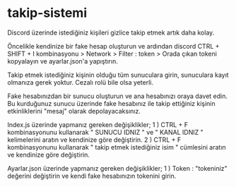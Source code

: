 # takip-sistemi
Discord üzerinde istediğiniz kişileri gizlice takip etmek artık daha kolay.

Öncelikle kendinize bir fake hesap oluşturun ve ardından discord CTRL + SHIFT + I kombinasyonu > Network > Filter : token > Orada çıkan tokeni kopyalayın ve ayarlar.json'a yapıştırın.

Takip etmek istediğiniz kişinin olduğu tüm sunuculara girin, sunuculara kayıt olmanıza gerek yoktur. Cezalı rolü bile olsa yeterli.

Fake hesabınızdan bir sunucu oluşturun ve ana hesabınızı oraya davet edin. Bu kurduğunuz sunucu üzerinde fake hesabınız ile takip ettiğiniz kişinin etkinliklerini "mesaj" olarak depolayacaksınız.

Index.js üzerinde yapmanız gereken değişiklikler;
1 ) CTRL + F kombinasyonunu kullanarak " SUNUCU IDNIZ " ve " KANAL IDNIZ " kelimelerini aratın ve kendinize göre değiştirin.
2 ) CTRL + F kombinasyonunu kullanarak " takip etmek istediğiniz isim " cümlesini aratın ve kendinize göre değiştirin.

Ayarlar.json üzerinde yapmanız gereken değişiklikler;
1 ) Token : "tokeniniz" değerini değiştirin ve kendi fake hesabınızın tokenini girin.
